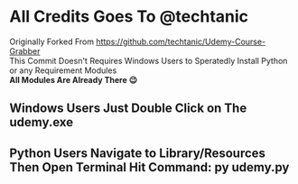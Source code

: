 # All Credits Goes To @techtanic
Originally Forked From https://github.com/techtanic/Udemy-Course-Grabber  
This Commit Doesn't Requires Windows Users to Speratedly Install Python or any Requirement Modules   
**All Modules Are Already There :wink:**

## Windows Users Just Double Click on The udemy.exe  
## Python Users Navigate to Library/Resources Then Open Terminal Hit Command: py udemy.py
